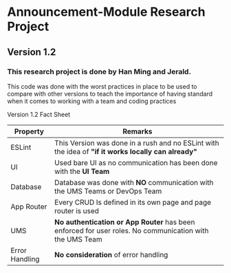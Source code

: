 # Announcement-Module Research Project

## Version 1.2

### This research project is done by Han Ming and Jerald.

This code was done with the worst practices in place to be used to compare with other versions to teach the importance of having standard when it comes to working with a team and coding practices

Version 1.2 Fact Sheet

| Property       | Remarks                                                                                                  |
| -------------- | -------------------------------------------------------------------------------------------------------- |
| ESLint         | This Version was done in a rush and no ESLint with the idea of **"if it works locally can already"**     |
| UI             | Used bare UI as no communication has been done with the **UI Team**                                      |
| Database       | Database was done with **NO** communication with the UMS Teams or DevOps Team                            |
| App Router     | Every CRUD Is defined in its own page and page router is used                                            |
| UMS            | **No authentication or App Router** has been enforced for user roles. No communication with the UMS Team |
| Error Handling | **No consideration** of error handling                                                                   |
